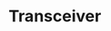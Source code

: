 [Official Hardware Repository]: https://github.com/CoreElectronics/CE-PiicoDev-Transceiver-915-MHz/tree/b7b5da00014e3c9bc98617ebd7cdf4babc00639b
[Official MicroPython Repository]: https://github.com/CoreElectronics/CE-PiicoDev-Transceiver-MicroPython-Module/tree/2c3e4423b86cfcb372a998f5bbc74319162b9a85
[Official Product Site]: https://piico.dev/p27
# Transceiver
